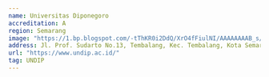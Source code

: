 ```yaml
---
name: Universitas Diponegoro
accreditation: A
region: Semarang
image: "https://1.bp.blogspot.com/-tThKR0i2DdQ/XrO4fFiulNI/AAAAAAAAB_s/4_UY2xeR3SsE9_5MGBdvsQtBJgNxf9e_wCLcBGAsYHQ/s1600/Logo%2BUndip%2BUniversitas%2BDiponegoro.png"
address: Jl. Prof. Sudarto No.13, Tembalang, Kec. Tembalang, Kota Semarang, Jawa Tengah 50275
url: "https://www.undip.ac.id/"
tag: UNDIP
---
```


